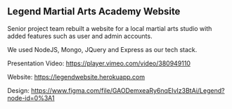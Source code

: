 
## Legend Martial Arts Academy Website
<p>Senior project team rebuilt a website for a local martial arts studio with added features such as user and admin accounts. </p>
<p>We used NodeJS, Mongo, JQuery and Express as our tech stack. </p>

Presentation Video:
https://player.vimeo.com/video/380949110

Website:
https://legendwebsite.herokuapp.com

Design:
https://www.figma.com/file/GAODemxeaRy6nqEIvIz3BtAi/Legend?node-id=0%3A1
